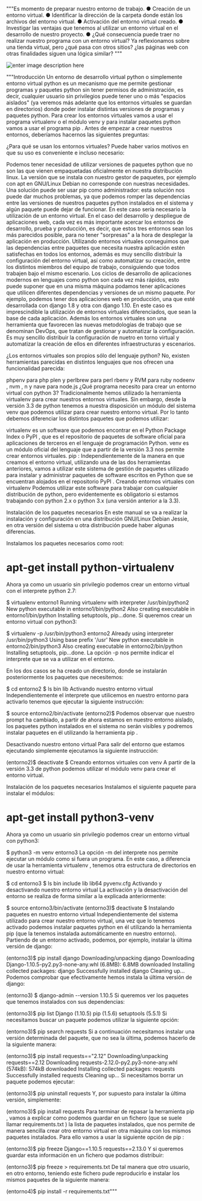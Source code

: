 """Es momento de preparar nuestro entorno de trabajo.
● Creación de un entorno virtual.
● Identificar la dirección de la carpeta donde están los archivos del entorno virtual.
● Activación del entorno virtual creado.
● Investigar las ventajas que tenemos al utilizar un entorno virtual en el desarrollo de nuestro
proyecto.
● ¿Qué consecuencia puede traer no realizar nuestro programa con un entorno virtual?
Ya reflexionamos sobre una tienda virtual, pero ¿qué pasa con otros sitios? ¿las páginas web con otras
finalidades siguen una lógica similar? """





![enter image description here](img/Captura.PNG)

"""Introducción
Un entorno de desarrollo virtual python o simplemente entorno virtual python es un mecanismo que me permite gestionar programas y paquetes python sin tener permisos de administración, es decir, cualquier usuario sin privilegios puede tener uno o más "espacios aislados" (ya veremos más adelante que los entornos virtuales se guardan en directorios) donde poder instalar distintas versiones de programas y paquetes python. Para crear los entornos virtuales vamos a usar el programa virtualenv o el módulo venv y para instalar paquetes python vamos a usar el programa pip . Antes de empezar a crear nuestros entornos, deberíamos hacernos las siguientes preguntas:

¿Para qué se usan los entornos virtuales?
Puede haber varios motivos en que su uso es conveniente e incluso necesario:

 Podemos tener necesidad de utilizar versiones de paquetes python que no son las que vienen empaquetadas oficialmente en nuestra distribución linux. La versión que se instala con nuestro gestor de paquetes, por ejemplo con apt en GNU/Linux Debian no corresponde con nuestras necesidades. Una solución puede ser usar pip como administrador: esta solución nos puede dar muchos problemas, ya que podemos romper las dependencias entre las versiones de nuestros paquetes python instalados en el sistema y algún paquete puede dejar de funcionar. En este caso sería necesario la utilización de un entorno virtual.
 En el caso del desarrollo y despliegue de aplicaciones web, cada vez es más importante acercar los entornos de desarrollo, prueba y producción, es decir, que estos tres entornos sean los más parecidos posible, para no tener "sorpresas" a la hora de desplegar la aplicación en producción. Utilizando entornos virtuales conseguimos que las dependencias entre paquetes que necesita nuestra aplicación estén satisfechas en todos los entornos, además es muy sencillo distribuir la configuración del entorno virtual, así como automatizar su creación, entre los distintos miembros del equipo de trabajo, consiguiendo que todos trabajen bajo el mismo escenario.
 Los ciclos de desarrollo de aplicaciones modernos en lenguajes como python son cada vez más rápidos, esto puede suponer que en una misma máquina podamos tener aplicaciones que utilicen diferentes dependencias y versiones de un mismo paquete. Por ejemplo, podemos tener dos aplicaciones web en producción, una que esté desarrollada con django 1.8 y otra con django 1.10. En este caso es imprescindible la utilización de entornos virtuales diferenciados, que sean la base de cada aplicación.
Además los entornos virtuales son una herramienta que favorecen las nuevas metodologías de trabajo que se denominan DevOps, que tratan de gestionar y automatizar la configuración. Es muy sencillo distribuir la configuración de nuetro en torno virtual y automatizar la creación de ellos en diferentes infraestructuras y escenarios.

¿Los entornos virtuales son propios sólo del lenguaje python?
No, existen herramientas parecidas en distintos lenguajes que nos ofrecen una funcionalidad parecida:

phpenv para php
plen y perlbrew para perl
rbenv y RVM para ruby
nodeenv , nvm , n y nave para node.js
¿Qué programa necesito para crear un entorno virtual con python 3?
Tradicionalmente hemos utilizado la herramienta virtualenv para crear nuestros entornos virtuales. Sin embargo, desde la versión 3.3 de python tenemos a nuestra disposición un módulo del sistema venv que podemos utilizar para crear nuestro entorno virtual. Por lo tanto debemos diferenciar los distintos paquetes que podemos utilizar:

virtualenv es un software que podemos encontrar en el Python Package Index o PyPI , que es el repositorio de paquetes de software oficial para aplicaciones de terceros en el lenguaje de programación Python.
venv es un módulo oficial del lenguaje que a partir de la versión 3.3 nos permite crear entornos virtuales.
pip : Independientemente de la manera en que creamos el entorno virtual, utilizando una de las dos herramientas anteriores, vamos a utilizar este sistema de gestión de paquetes utilizado para instalar y administrar paquetes de software escritos en Python que se encuentran alojados en el repositorio PyPI .
Creando entornos virtuales con virtualenv
Podemos utilizar este software para trabajar con cualquier distribución de python, pero evidentemente es obligatorio si estamos trabajando con python 2.x o python 3.x (una versión anterior a la 3.3).

Instalación de los paquetes necesarios
En este manual se va a realizar la instalación y configuración en una distribución GNU/Linux Debian Jessie, en otra versión del sistema u otra distribución puede haber algunas diferencias.

Instalamos los paquetes necesarios como root:

# apt-get install python-virtualenv
Ahora ya como un usuario sin privilegio podemos crear un entorno virtual con el interprete python 2.7:

$ virtualenv entorno1
Running virtualenv with interpreter /usr/bin/python2
New python executable in entorno1/bin/python2
Also creating executable in entorno1/bin/python
Installing setuptools, pip...done.
Si queremos crear un entorno virtual con python3:

$ virtualenv -p /usr/bin/python3 entorno2
Already using interpreter /usr/bin/python3
Using base prefix '/usr'
New python executable in entorno2/bin/python3
Also creating executable in entorno2/bin/python
Installing setuptools, pip...done.
La opción -p nos permite indicar el interprete que se va a utilizar en el entorno.

En los dos casos se ha creado un directorio, donde se instalarán posteriormente los paquetes que necesitemos:

$ cd entorno2
$ ls
bin  lib
Activando nuestro entorno virtual
Independientemente el interprete que utilicemos en nuestro entorno para activarlo tenemos que ejecutar la siguiente instrucción:

$ source entorno2/bin/activate
(entorno2)$
Podemos observar que nuestro prompt ha cambiado, a partir de ahora estamos en nuestro entorno aislado, los paquetes python instalados en el sistema no serán visibles y podremos instalar paquetes en él utilizando la herramienta pip .

Desactivando nuestro entono virtual
Para salir del entorno que estamos ejecutando simplemente ejecutamos la siguiente instrucción:

(entorno2)$ deactivate
$
Creando entornos virtuales con venv
A partir de la versión 3.3 de python podemos utilizar el módulo venv para crear el entorno virtual.

Instalación de los paquetes necesarios
Instalamos el siguiente paquete para instalar el módulos:

# apt-get install python3-venv
Ahora ya como un usuario sin privilegio podemos crear un entorno virtual con python3:

$ python3 -m venv entorno3
La opción -m del interprete nos permite ejecutar un módulo como si fuera un programa. En este caso, a diferencia de usar la herramienta virtualenv , tenemos otra estructura de directorios en nuestro entorno virtual:

$ cd entorno3
$ ls
bin  include  lib  lib64  pyvenv.cfg
Activando y desactivando nuestro entorno virtual
La activación y la desactivación del entorno se realiza de forma similar a la explicada anteriormente:

$ source entorno3/bin/activate
(entorno3)$ deactivate
$
Instalando paquetes en nuestro entorno virtual
Independientemente del sistema utilizado para crear nuestro entorno virtual, una vez que lo tenemos activado podemos instalar paquetes python en él utilizando la herramienta pip (que la tenemos instalada automáticamente en nuestro entorno). Partiendo de un entorno activado, podemos, por ejemplo, instalar la última versión de django:

(entorno3)$ pip install django
Downloading/unpacking django
  Downloading Django-1.10.5-py2.py3-none-any.whl (6.8MB): 6.8MB downloaded
Installing collected packages: django
Successfully installed django
Cleaning up...
Podemos comprobar que efectivamente hemos instala la última versión de django:

(entorno3) $ django-admin --version
1.10.5
Si queremos ver los paquetes que tenemos instalados con sus dependencias:

(entorno3)$ pip list
Django (1.10.5)
pip (1.5.6)
setuptools (5.5.1)
Si necesitamos buscar un paquete podemos utilizar la siguiente opción:

(entorno3)$ pip search requests
Si a continuación necesitamos instalar una versión determinada del paquete, que no sea la última, podemos hacerlo de la siguiente manera:

(entorno3)$ pip install requests=="2.12"
Downloading/unpacking requests==2.12
  Downloading requests-2.12.0-py2.py3-none-any.whl (574kB): 574kB downloaded
Installing collected packages: requests
Successfully installed requests
Cleaning up...
Si necesitamos borrar un paquete podemos ejecutar:

(entorno3)$ pip uninstall requests
Y, por supuesto para instalar la última versión, simplemente:

(entorno3)$ pip install requests
Para terminar de repasar la herramienta pip , vamos a explicar como podemos guardar en un fichero (que se suele llamar requirements.txt ) la lista de paquetes instalados, que nos permite de manera sencilla crear otro entorno virtual en otra máquina con los mismos paquetes instalados. Para ello vamos a usar la siguiente opción de pip :

(entorno3)$ pip freeze
Django==1.10.5
requests==2.13.0
Y si queremos guardar esta información en un fichero que podamos distribuir:

(entorno3)$ pip freeze &gt; requirements.txt
De tal manera que otro usuario, en otro entorno, teniendo este fichero pude reproducirlo e instalar los mismos paquetes de la siguiente manera:

(entorno4)$ pip install -r requirements.txt"""